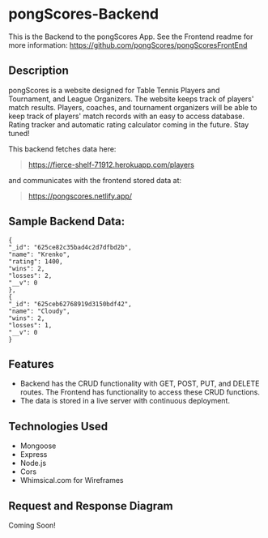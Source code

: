 # pongScores-Backend

This is the Backend to the pongScores App. See the Frontend readme for more information:
https://github.com/pongScores/pongScoresFrontEnd

## Description

pongScores is a website designed for Table Tennis Players and Tournament, and League Organizers. The website keeps track of players' match results. Players, coaches, and tournament organizers will be able to keep track of players' match records with an easy to access database. Rating tracker and automatic rating calculator coming in the future. Stay tuned!

This backend fetches data here:

> https://fierce-shelf-71912.herokuapp.com/players

and communicates with the frontend stored data at:

> https://pongscores.netlify.app/

## Sample Backend Data:

```
{
"_id": "625ce82c35bad4c2d7dfbd2b",
"name": "Krenko",
"rating": 1400,
"wins": 2,
"losses": 2,
"__v": 0
},
{
"_id": "625ceb62768919d3150bdf42",
"name": "Cloudy",
"wins": 2,
"losses": 1,
"__v": 0
}
```

## Features

- Backend has the CRUD functionality with GET, POST, PUT, and DELETE routes. The Frontend has functionality to access these CRUD functions.
- The data is stored in a live server with continuous deployment.

## Technologies Used

- Mongoose
- Express
- Node.js
- Cors
- Whimsical.com for Wireframes

## Request and Response Diagram

Coming Soon!
